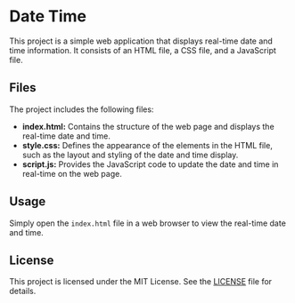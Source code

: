 <h1>Date Time</h1>

<p>This project is a simple web application that displays real-time date and time information. It consists of an HTML file, a CSS file, and a JavaScript file.</p>

<h2>Files</h2>

<p>The project includes the following files:</p>

<ul>
    <li><strong>index.html:</strong> Contains the structure of the web page and displays the real-time date and time.</li>
    <li><strong>style.css:</strong> Defines the appearance of the elements in the HTML file, such as the layout and styling of the date and time display.</li>
    <li><strong>script.js:</strong> Provides the JavaScript code to update the date and time in real-time on the web page.</li>
</ul>

<h2>Usage</h2>

<p>Simply open the <code>index.html</code> file in a web browser to view the real-time date and time.</p>

<h2>License</h2>

<p>This project is licensed under the MIT License. See the <a href="LICENSE">LICENSE</a> file for details.</p>
